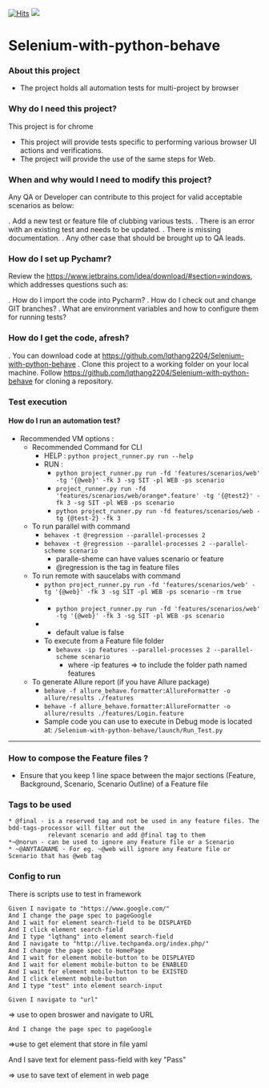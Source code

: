 [![Hits](https://hits.seeyoufarm.com/api/count/incr/badge.svg?url=https%3A%2F%2Fgithub.com%2Flqthang2204%2FSelenium-with-python-behave&count_bg=%2379C83D&title_bg=%23555555&icon=&icon_color=%23E7E7E7&title=hits&edge_flat=false)](https://hits.seeyoufarm.com)
<a href="https://hits.seeyoufarm.com"><img src="https://hits.seeyoufarm.com/api/count/incr/badge.svg?url=https%3A%2F%2Fgithub.com%2Flqthang2204%2FSelenium-with-python-behave&count_bg=%2379C83D&title_bg=%23555555&icon=&icon_color=%23E7E7E7&title=hits&edge_flat=false"/></a>
# Selenium-with-python-behave

### About this project

* The project holds all automation tests for multi-project by browser

### Why do I need this project?

This project is for chrome

* This project will provide tests specific to performing various browser UI actions and verifications.
* The project will provide the use of the same steps for Web.

### When and why would I need to modify this project?

Any QA or Developer can contribute to this project for valid acceptable scenarios as below:

. Add a new test or feature file of clubbing various tests.
. There is an error with an existing test and needs to be updated.
. There is missing documentation.
. Any other case that should be brought up to QA leads.

### How do I set up Pychamr?

Review the https://www.jetbrains.com/idea/download/#section=windows, which addresses
questions such as:

. How do I import the code into Pycharm?
. How do I check out and change GIT branches?
. What are environment variables and how to configure them for running tests?

### How do I get the code, afresh?

. You can download code at https://github.com/lqthang2204/Selenium-with-python-behave
. Clone this project to a working folder on your local machine.
Follow https://github.com/lqthang2204/Selenium-with-python-behave for cloning a repository.

### Test execution

#### How do I run an automation test?

* Recommended VM options :
    * Recommended Command for CLI
        * HELP : ```python project_runner.py run --help```
        * RUN  :
            * ```python project_runner.py run -fd 'features/scenarios/web' -tg '{@web}' -fk 3 -sg SIT -pl WEB -ps scenario```
            * ```project_runner.py run -fd 'features/scenarios/web/orange*.feature' -tg '{@test2}' -fk 3 -sg SIT -pl WEB -ps scenario```
            * ```python project_runner.py run -fd features/scenarios/web -tg {@test-2} -fk 3```
    * To run parallel with command
        * ```behavex -t @regression --parallel-processes 2```
        * ```behavex -t @regression --parallel-processes 2 --parallel-scheme scenario```
            * paralle-sheme can have values scenario or feature
            * @regression is the tag in feature files
     * To run remote with saucelabs with command
         * ```python project_runner.py run -fd 'features/scenarios/web' -tg '{@web}' -fk 3 -sg SIT -pl WEB -ps scenario -rm true```
         * * ```python project_runner.py run -fd 'features/scenarios/web' -tg '{@web}' -fk 3 -sg SIT -pl WEB -ps scenario```
          * - default value is false  
        * To execute from a Feature file folder
            * ```behavex -ip features --parallel-processes 2 --parallel-scheme scenario```
                * where -ip features => to include the folder path named features
    * To generate Allure report (if you have Allure package)
        * ```behave -f allure_behave.formatter:AllureFormatter -o allure/results ./features```
        * ```behave -f allure_behave.formatter:AllureFormatter -o allure/results ./features/Login.feature```
        * Sample code you can use to execute in Debug mode is located
          at: ```/Selenium-with-python-behave/launch/Run_Test.py```

----

### How to compose the Feature files ?

- Ensure that you keep 1 line space between the major sections (Feature, Background, Scenario, Scenario Outline) of a
  Feature file

### Tags to be used

    * @final - is a reserved tag and not be used in any feature files. The bdd-tags-processor will filter out the 
               relevant scenario and add @final tag to them 
    *~@norun - can be used to ignore any Feature file or a Scenario
    * ~@ANYTAGNAME - For eg. ~@web will ignore any Feature file or Scenario that has @web tag 

### Config to run

There is scripts use to test in framework

    Given I navigate to "https://www.google.com/"
    And I change the page spec to pageGoogle
    And I wait for element search-field to be DISPLAYED
    And I click element search-field
    And I type "lqthang" into element search-field
    And I navigate to "http://live.techpanda.org/index.php/"
    And I change the page spec to HomePage
    And I wait for element mobile-button to be DISPLAYED
    And I wait for element mobile-button to be ENABLED
    And I wait for element mobile-button to be EXISTED
    And I click element mobile-button
    And I type "test" into element search-input

    Given I navigate to "url"

=> use to open broswer and navigate to URL

    And I change the page spec to pageGoogle

=>use to get element that store in file yaml

And I save text for element pass-field with key "Pass"

=> use to save text of element in web page



